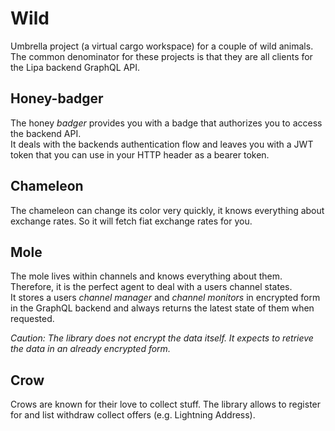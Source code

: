 # Wild
Umbrella project (a virtual cargo workspace) for a couple of wild animals.
The common denominator for these projects is that they are all clients for the Lipa backend GraphQL API.

## Honey-badger
The honey *badger* provides you with a badge that authorizes you to access the backend API.  
It deals with the backends authentication flow and leaves you with a JWT token
that you can use in your HTTP header as a bearer token.

## Chameleon
The chameleon can change its color very quickly, it knows everything about exchange rates.
So it will fetch fiat exchange rates for you.

## Mole
The mole lives within channels and knows everything about them.    
Therefore, it is the perfect agent to deal with a users channel states.  
It stores a users *channel manager* and *channel monitors* in encrypted form in the GraphQL backend
and always returns the latest state of them when requested.

*Caution: The library does not encrypt the data itself. It expects to retrieve the data in an already encrypted form.*

## Crow
Crows are known for their love to collect stuff.
The library allows to register for and list withdraw collect offers (e.g. Lightning Address).
